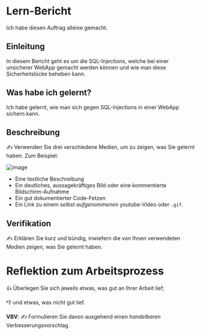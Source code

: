 # Lern-Bericht
Ich habe diesen Auftrag alleine gemacht.

## Einleitung
In diesem Bericht geht es um die SQL-Injections, welche bei einer unsicherer WebApp gemacht werden können und wie man diese Sicherheitslücke beheben kann. 

## Was habe ich gelernt?

Ich habe gelernt, wie man sich gegen SQL-Injections in einer WebApp sichern kann.

## Beschreibung

✍️ Verwenden Sie drei verschiedene Medien, um zu zeigen, was Sie gelernt haben. Zum Beispiel:

![image](https://user-images.githubusercontent.com/100756109/206928815-fff74214-5a43-493d-b181-e765f5e9c7d0.png)


* Eine textliche Beschreibung
* Ein deutliches, aussagekräftiges Bild oder eine kommentierte Bildschirm-Aufnahme
* Ein gut dokumentierter Code-Fetzen
* Ein Link zu einem *selbst aufgenommenen* youtube-Video oder `.gif`.

## Verifikation

✍️ Erklären Sie kurz und bündig, inwiefern die von Ihnen verwendeten Medien zeigen, was Sie gelernt haben.

# Reflektion zum Arbeitsprozess

👍 Überlegen Sie sich jeweils etwas, was gut an Ihrer Arbeit lief; 

👎 und etwas, was nicht gut lief.

**VBV**: ✍️ Formulieren Sie davon ausgehend einen *handelbaren* Verbesserungsvorschlag.
